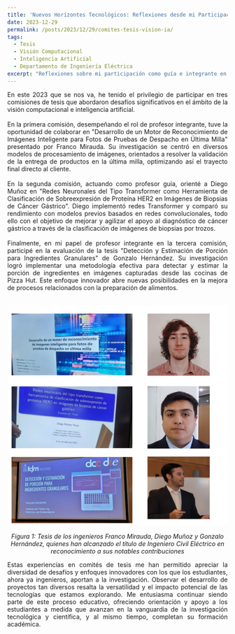 ```yaml
---
title: 'Nuevos Horizontes Tecnológicos: Reflexiones desde mi Participación en Comités de Tesis'
date: 2023-12-29
permalink: /posts/2023/12/29/comites-tesis-vision-ia/
tags:
  - Tesis
  - Visión Computacional
  - Inteligencia Artificial
  - Departamento de Ingeniería Eléctrica
excerpt: "Reflexiones sobre mi participación como guía e integrante en comités de tesis del 2023, abordando desafíos como visión por computadora, redes Transformer y estimación de porciones en alimentos."
---
```



<div style="text-align: justify;">En este 2023 que se nos va, he tenido el privilegio de participar en tres comisiones de tesis que abordaron desafíos significativos en el ámbito de la visión computacional e inteligencia artificial.</div>
<br>
<div style="text-align: justify;">En la primera comisión, desempeñando el rol de profesor integrante, tuve la oportunidad de colaborar en  "Desarrollo de un Motor de Reconocimiento de Imágenes Inteligente para Fotos de Pruebas de Despacho en Última Milla" presentado por Franco Mirauda. Su investigación se centró en diversos modelos de procesamiento de imágenes, orientados a resolver la validación de la entrega de productos en la última milla, optimizando así el trayecto final directo al cliente.
</div>
<br>
<div style="text-align: justify;">En la segunda comisión, actuando como profesor guía, orienté a Diego Muñoz en "Redes Neuronales del Tipo Transformer como Herramienta de Clasificación de Sobreexpresión de Proteína HER2 en Imágenes de Biopsias de Cáncer Gástrico". Diego implementó redes Transformer y comparó su rendimiento con modelos previos basados en redes convolucionales, todo ello con el objetivo de mejorar y agilizar el apoyo al diagnóstico de cáncer gástrico a través de la clasificación de imágenes de biopsias por trozos.</div>
<br>
<div style="text-align: justify;">Finalmente, en mi papel de profesor integrante en la tercera comisión, participé en la evaluación de la tesis "Detección y Estimación de Porción para Ingredientes Granulares" de Gonzalo Hernández. Su investigación logró implementar una metodología efectiva para detectar y estimar la porción de ingredientes en imágenes capturadas desde las cocinas de Pizza Hut. Este enfoque innovador abre nuevas posibilidades en la mejora de procesos relacionados con la preparación de alimentos.</div>
<br>

<p align="center">
  <p align="center">
  <img src="/files/Tesis_2023.jpg" alt="Tesis de los ingenieros Franco Mirauda, Diego Muñoz y Gonzalo Hernández, quienes han alcanzado el título de Ingeniero Civil Eléctrico en reconocimiento a sus notables contribuciones">
</p>
<p align="center">
  <em>Figura 1: Tesis de los ingenieros Franco Mirauda, Diego Muñoz y Gonzalo Hernández, quienes han alcanzado el título de Ingeniero Civil Eléctrico en reconocimiento a sus notables contribuciones</em>
</p>


<div style="text-align: justify;">Estas experiencias en comités de tesis me han permitido apreciar la diversidad de desafíos y enfoques innovadores con los que los estudiantes, ahora ya ingenieros, aportan a la investigación. Observar el desarrollo de proyectos tan diversos resalta la versatilidad y el impacto potencial de las tecnologías que estamos explorando. Me entusiasma continuar siendo parte de este proceso educativo, ofreciendo orientación y apoyo a los estudiantes a medida que avanzan en la vanguardia de la investigación tecnológica y científica, y al mismo tiempo, completan su formación académica.</div>



